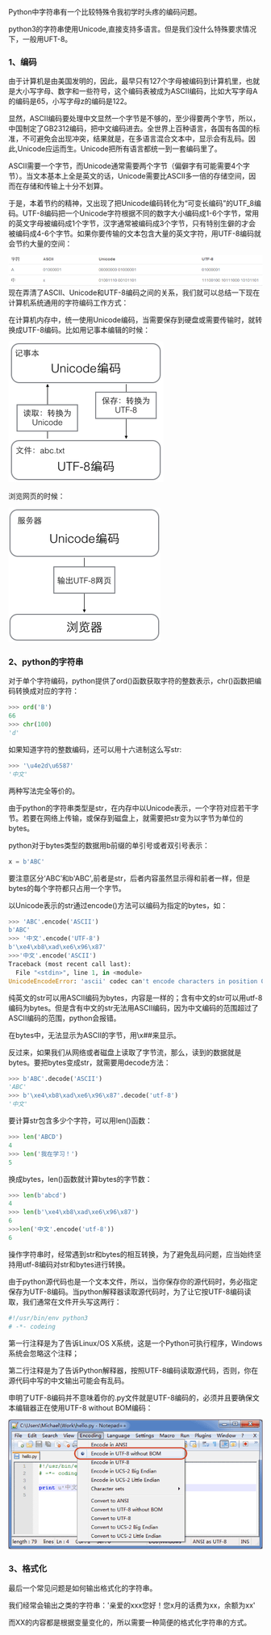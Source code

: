 Python中字符串有一个比较特殊令我初学时头疼的编码问题。

python3的字符串使用Unicode,直接支持多语言。但是我们没什么特殊要求情况下，一般用UFT-8。

### 1、编码

由于计算机是由美国发明的，因此，最早只有127个字母被编码到计算机里，也就是大小写字母、数字和一些符号，这个编码表被成为ASCII编码，比如大写字母A的编码是65，小写字母z的编码是122。

显然，ASCII编码要处理中文显然一个字节是不够的，至少得要两个字节，所以，中国制定了GB2312编码，把中文编码进去。全世界上百种语言，各国有各国的标准，不可避免会出现冲突，结果就是，在多语言混合文本中，显示会有乱码。因此,Unicode应运而生。Unicode把所有语言都统一到一套编码里了。

ASCII需要一个字节，而Unicode通常需要两个字节（偏僻字有可能需要4个字节）。当文本基本上全是英文的话，Unicode需要比ASCII多一倍的存储空间，因而在存储和传输上十分不划算。

于是，本着节约的精神，又出现了把Unicode编码转化为“可变长编码”的UTF\_8编码。UTF-8编码把一个Unicode字符根据不同的数字大小编码成1-6个字节，常用的英文字母被编码成1个字节，汉字通常被编码成3个字节，只有特别生僻的才会被编码成4-6个字节。如果你要传输的文本包含大量的英文字符，用UTF-8编码就会节约大量的空间：

![](/assets/1.PNG)现在弄清了ASCII、Unicode和UTF-8编码之间的关系，我们就可以总结一下现在计算机系统通用的字符编码工作方式：

在计算机内存中，统一使用Unicode编码，当需要保存到硬盘或需要传输时，就转换成UTF-8编码。比如用记事本编辑的时候：

![](/assets/0.png)

浏览网页的时候：

![](/assets/2.png)

### 2、python的字符串

对于单个字符编码，python提供了ord\(\)函数获取字符的整数表示，chr\(\)函数把编码转换成对应的字符：

```py
>>> ord('B')
66
>>> chr(100)
'd'
```

如果知道字符的整数编码，还可以用十六进制这么写str:

```py
>>> '\u4e2d\u6587'
'中文'
```

两种写法完全等价的。

由于python的字符串类型是str，在内存中以Unicode表示，一个字符对应若干字节。若要在网络上传输，或保存到磁盘上，就需要把str变为以字节为单位的bytes。

python对于bytes类型的数据用b前缀的单引号或者双引号表示：

```py
x = b'ABC'
```

要注意区分‘ABC’和b'ABC',前者是str，后者内容虽然显示得和前者一样，但是bytes的每个字符都只占用一个字节。

以Unicode表示的str通过encode\(\)方法可以编码为指定的bytes，如：

```py
>>> 'ABC'.encode('ASCII')
b'ABC'
>>> '中文'.encode('UTF-8')
b'\xe4\xb8\xad\xe6\x96\x87'
>>>'中文'.encode('ASCII')
Traceback (most recent call last):
  File "<stdin>", line 1, in <module>
UnicodeEncodeError: 'ascii' codec can't encode characters in position 0-1: ordinal not in range(128)
```

纯英文的str可以用ASCII编码为bytes，内容是一样的；含有中文的str可以用utf-8编码为bytes。但是含有中文的str无法用ASCII编码，因为中文编码的范围超过了ASCII编码的范围，python会报错。

在bytes中，无法显示为ASCII的字节，用\x\#\#来显示。

反过来，如果我们从网络或者磁盘上读取了字节流，那么，读到的数据就是bytes。要把bytes变成str，就需要用decode方法：

```py
>>> b'ABC'.decode('ASCII')
'ABC'
>>> b'\xe4\xb8\xad\xe6\x96\x87'.decode('utf-8')
'中文'
```

要计算str包含多少个字符，可以用len\(\)函数：

```py
>>> len('ABCD')
4
>>> len('我在学习！')
5
```

换成bytes，len\(\)函数就计算bytes的字节数：

```py
>>> len(b'abcd')
4
>>> len(b'\xe4\xb8\xad\xe6\x96\x87')
6
>>>len('中文'.encode('utf-8'))
6
```

操作字符串时，经常遇到str和bytes的相互转换，为了避免乱码问题，应当始终坚持用utf-8编码对str和bytes进行转换。

由于python源代码也是一个文本文件，所以，当你保存你的源代码时，务必指定保存为UTF-8编码。当python解释器读取源代码时，为了让它按UTF-8编码读取，我们通常在文件开头写这两行：

```py
#!/usr/bin/env python3
# -*- codeing
```

第一行注释是为了告诉Linux/OS X系统，这是一个Python可执行程序，Windows系统会忽略这个注释；

第二行注释是为了告诉Python解释器，按照UTF-8编码读取源代码，否则，你在源代码中写的中文输出可能会有乱码。

申明了UTF-8编码并不意味着你的.py文件就是UTF-8编码的，必须并且要确保文本编辑器正在使用UTF-8 without BOM编码：

![](/assets/3.png)

### 3、格式化

最后一个常见问题是如何输出格式化的字符串。

我们经常会输出之类的字符串：'亲爱的xxx您好！您x月的话费为xx，余额为xx'

而XX的内容都是根据变量变化的，所以需要一种简便的格式化字符串的方式。

